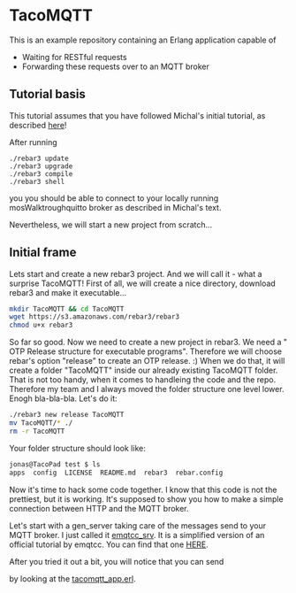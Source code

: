 TacoMQTT
=====

This is an example repository containing an Erlang application capable of
* Waiting for RESTful requests
* Forwarding these requests over to an MQTT broker

## Tutorial basis
This tutorial assumes that you have followed Michal's initial tutorial, as described [here](https://gist.github.com/michalpalka/128d055223c043226969968ba6889b6b)!

After running
```shell
./rebar3 update
./rebar3 upgrade
./rebar3 compile
./rebar3 shell
```
you you should be able to connect to your locally running mosWalktroughquitto broker as described in Michal's text.

Nevertheless, we will start a new project from scratch...

## Initial frame
Lets start and create a new rebar3 project. And we will call it - what a surprise TacoMQTT!
First of all, we will create a nice directory, download rebar3 and make it executable...
```zsh
mkdir TacoMQTT && cd TacoMQTT
wget https://s3.amazonaws.com/rebar3/rebar3
chmod u+x rebar3
```
So far so good.
Now we need to create a new project in rebar3. We need a " OTP Release structure for executable programs".
Therefore we will choose rebar's option "release" to create an OTP release. :)
When we do that, it will create a folder "TacoMQTT" inside our already existing TacoMQTT folder. That is not too handy, when it comes to handleing the code and the repo. Therefore my team and I always moved the folder structure one level lower.
Enogh bla-bla-bla. Let's do it:
```zsh
./rebar3 new release TacoMQTT
mv TacoMQTT/* ./
rm -r TacoMQTT
```
Your folder structure should look like:
```zsh
jonas@TacoPad test $ ls
apps  config  LICENSE  README.md  rebar3  rebar.config
```

Now it's time to hack some code together. I know that this code is not the prettiest, but it is working. It's supposed to show you how to make a simple connection between HTTP and the MQTT broker.

Let's start with a gen_server taking care of the messages send to your MQTT broker. I just called it [emqtcc_srv](https://github.com/TacoVox/TacoMQTT/blob/master/src/emqtcc_srv.erl). It is a simplified version of an official tutorial by emqtcc. You can find that one [HERE](https://github.com/emqtt/emqttc/tree/master/examples/gen_server).

After you tried it out a bit, you will notice that you can send

by looking at the [tacomqtt_app.erl](https://github.com/TacoVox/TacoMQTT/blob/master/src/tacomqtt_app.erl).
